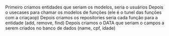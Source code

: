 Primeiro criamos entidades que seriam os modelos, seria o usuários
Depois o usecases para chamar os modelos de funções (ele é o tunel das funções com a criaçaop)
Depois criamos os repositories seria cada função para a entidade (add, remove, find)
Depois criamos o DATA que seriam o campos a serem criados no banco de dados (name, cpf, idade)